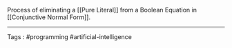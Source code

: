 Process of eliminating a [[Pure Literal]] from a Boolean Equation in [[Conjunctive Normal Form]]. 
___
Tags : #programming #artificial-intelligence